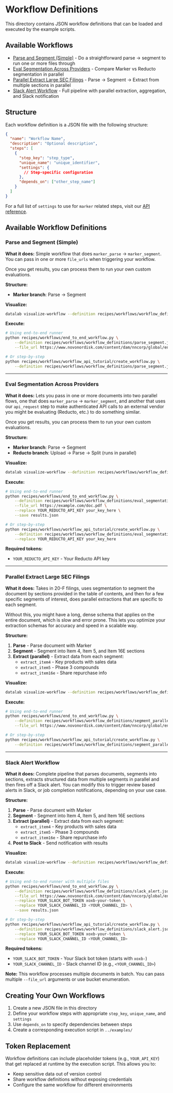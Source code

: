 # Workflow Definitions

This directory contains JSON workflow definitions that can be loaded and executed by the example scripts.

## Available Workflows

- [Parse and Segment (Simple)](#parse-and-segment-simple) - Do a straightforward parse -> segment to run one or more files through
- [Eval Segmentation Across Providers](#eval-segmentation-across-providers) - Compare Marker vs Reducto segmentation in parallel
- [Parallel Extract Large SEC Filings](#parallel-extract-large-sec-filings) - Parse → Segment → Extract from multiple sections in parallel
- [Slack Alert Workflow](#slack-alert-workflow) - Full pipeline with parallel extraction, aggregation, and Slack notification

## Structure

Each workflow definition is a JSON file with the following structure:

```json
{
  "name": "Workflow Name",
  "description": "Optional description",
  "steps": [
    {
      "step_key": "step_type",
      "unique_name": "unique_identifier",
      "settings": {
        // Step-specific configuration
      },
      "depends_on": ["other_step_name"]
    }
  ]
}
```

For a full list of `settings` to use for `marker` related steps, visit our [API reference](https://documentation.datalab.to/api-reference/list-step-types).

## Available Workflow Definitions

### Parse and Segment (Simple)

**What it does:**
Simple workflow that does `marker_parse` -> `marker_segment`. You can pass in one or more `file_urls` when triggering your workflow.

Once you get results, you can process them to run your own custom evaluations.

**Structure:**
- **Marker branch**: Parse → Segment

**Visualize:**
```bash
datalab visualize-workflow --definition recipes/workflows/workflow_definitions/parse_segment.json
```

**Execute:**
```bash
# Using end-to-end runner
python recipes/workflows/end_to_end_workflow.py \
    --definition recipes/workflows/workflow_definitions/parse_segment.json \
    --file_url https://www.novonordisk.com/content/dam/nncorp/global/en/investors/irmaterial/annual_report/2024/novo-nordisk-form-20-f-2023.pdf

# Or step-by-step
python recipes/workflows/workflow_api_tutorial/create_workflow.py \
    --definition recipes/workflows/workflow_definitions/parse_segment.json
```

---

### Eval Segmentation Across Providers

**What it does:**
Lets you pass in one or more documents into two parallel flows, one that does `marker_parse` -> `marker_segment`, and another that uses our `api_request` step to make authenticated API calls to an external vendor you might be evaluating (Reducto, etc.) to do something similar.

Once you get results, you can process them to run your own custom evaluations.

**Structure:**
- **Marker branch**: Parse → Segment
- **Reducto branch**: Upload → Parse → Split (runs in parallel)

**Visualize:**
```bash
datalab visualize-workflow --definition recipes/workflows/workflow_definitions/eval_segmentation.json
```

**Execute:**
```bash
# Using end-to-end runner
python recipes/workflows/end_to_end_workflow.py \
    --definition recipes/workflows/workflow_definitions/eval_segmentation.json \
    --file_url https://example.com/doc.pdf \
    --replace YOUR_REDUCTO_API_KEY your_key_here \
    --save results.json

# Or step-by-step
python recipes/workflows/workflow_api_tutorial/create_workflow.py \
    --definition recipes/workflows/workflow_definitions/eval_segmentation.json \
    --replace YOUR_REDUCTO_API_KEY your_key_here
```

**Required tokens:**
- `YOUR_REDUCTO_API_KEY` - Your Reducto API key

---

### Parallel Extract Large SEC Filings

**What it does:**
Takes in 20-F filings, uses segmentation to segment the document by sections provided in the table of contents, and then for a few specific segments of interest, does parallel extractions that are specific to each segment.

Without this, you might have a long, dense schema that applies on the entire document, which is slow and error prone. This lets you optimize your extraction schemas for accuracy and speed in a scalable way.

**Structure:**
1. **Parse** - Parse document with Marker
2. **Segment** - Segment into Item 4, Item 5, and Item 16E sections
3. **Extract (parallel)** - Extract data from each segment:
   - `extract_item4` - Key products with sales data
   - `extract_item5` - Phase 3 compounds
   - `extract_item16e` - Share repurchase info

**Visualize:**
```bash
datalab visualize-workflow --definition recipes/workflows/workflow_definitions/segment_parallel_extract.json
```

**Execute:**
```bash
# Using end-to-end runner
python recipes/workflows/end_to_end_workflow.py \
    --definition recipes/workflows/workflow_definitions/segment_parallel_extract.json \
    --file_url https://www.novonordisk.com/content/dam/nncorp/global/en/investors/irmaterial/annual_report/2024/novo-nordisk-form-20-f-2023.pdf

# Or step-by-step
python recipes/workflows/workflow_api_tutorial/create_workflow.py \
    --definition recipes/workflows/workflow_definitions/segment_parallel_extract.json
```

---

### Slack Alert Workflow

**What it does:**
Complete pipeline that parses documents, segments into sections, extracts structured data from multiple segments in parallel and then fires off a Slack alert. You can modify this to trigger review based alerts in Slack, or job completion notifications, depending on your use case.

**Structure:**
1. **Parse** - Parse document with Marker
2. **Segment** - Segment into Item 4, Item 5, and Item 16E sections
3. **Extract (parallel)** - Extract data from each segment:
   - `extract_item4` - Key products with sales data
   - `extract_item5` - Phase 3 compounds
   - `extract_item16e` - Share repurchase info
4. **Post to Slack** - Send notification with results

**Visualize:**
```bash
datalab visualize-workflow --definition recipes/workflows/workflow_definitions/slack_alert.json
```

**Execute:**
```bash
# Using end-to-end runner with multiple files
python recipes/workflows/end_to_end_workflow.py \
    --definition recipes/workflows/workflow_definitions/slack_alert.json \
    --file_url https://www.novonordisk.com/content/dam/nncorp/global/en/investors/irmaterial/annual_report/2024/novo-nordisk-form-20-f-2023.pdf \
    --replace YOUR_SLACK_BOT_TOKEN xoxb-your-token \
    --replace YOUR_SLACK_CHANNEL_ID <YOUR_CHANNEL_ID> \
    --save results.json

# Or step-by-step
python recipes/workflows/workflow_api_tutorial/create_workflow.py \
    --definition recipes/workflows/workflow_definitions/slack_alert.json \
    --replace YOUR_SLACK_BOT_TOKEN xoxb-your-token \
    --replace YOUR_SLACK_CHANNEL_ID <YOUR_CHANNEL_ID>
```

**Required tokens:**
- `YOUR_SLACK_BOT_TOKEN` - Your Slack bot token (starts with `xoxb-`)
- `YOUR_SLACK_CHANNEL_ID` - Slack channel ID (e.g., `<YOUR_CHANNEL_ID>`)

**Note:** This workflow processes multiple documents in batch. You can pass multiple `--file_url` arguments or use bucket enumeration.

## Creating Your Own Workflows

1. Create a new JSON file in this directory
2. Define your workflow steps with appropriate `step_key`, `unique_name`, and `settings`
3. Use `depends_on` to specify dependencies between steps
4. Create a corresponding execution script in `../examples/`

## Token Replacement

Workflow definitions can include placeholder tokens (e.g., `YOUR_API_KEY`) that get replaced at runtime by the execution script. This allows you to:
- Keep sensitive data out of version control
- Share workflow definitions without exposing credentials
- Configure the same workflow for different environments
